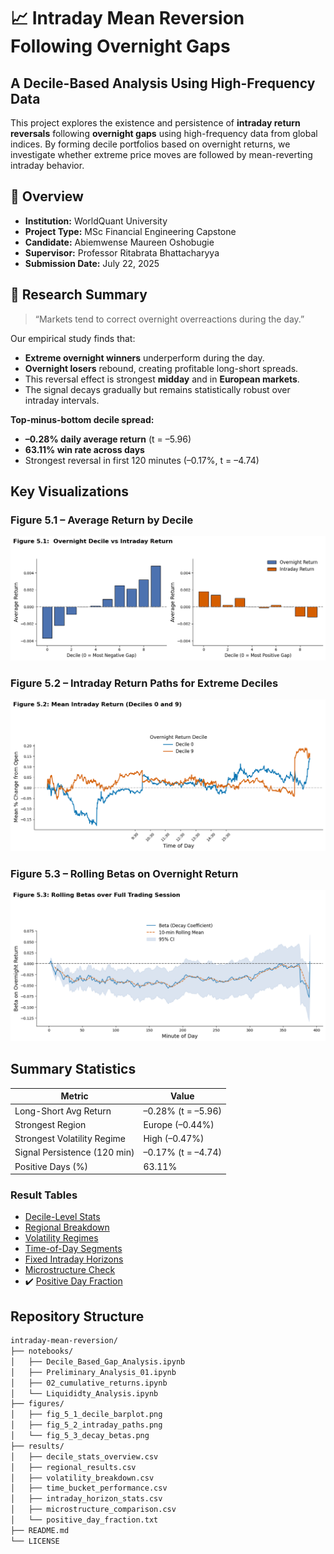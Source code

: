 # 📈 Intraday Mean Reversion Following Overnight Gaps
## A Decile-Based Analysis Using High-Frequency Data

This project explores the existence and persistence of **intraday return reversals** following **overnight gaps** using high-frequency data from global indices. By forming decile portfolios based on overnight returns, we investigate whether extreme price moves are followed by mean-reverting intraday behavior.



## 📘 Overview

- **Institution:** WorldQuant University  
- **Project Type:** MSc Financial Engineering Capstone  
- **Candidate:** Abiemwense Maureen Oshobugie  
- **Supervisor:** Professor Ritabrata Bhattacharyya  
- **Submission Date:** July 22, 2025  



## 🧪 Research Summary

> “Markets tend to correct overnight overreactions during the day.”

Our empirical study finds that:
- **Extreme overnight winners** underperform during the day.
- **Overnight losers** rebound, creating profitable long-short spreads.
- This reversal effect is strongest **midday** and in **European markets**.
- The signal decays gradually but remains statistically robust over intraday intervals.

**Top-minus-bottom decile spread:**
- **–0.28% daily average return** (t = –5.96)
- **63.11% win rate across days**
- Strongest reversal in first 120 minutes (–0.17%, t = –4.74)



## Key Visualizations

### Figure 5.1 – Average Return by Decile
![Decile Return Bars](figures/fig_5_1_decile_barplot.png)



### Figure 5.2 – Intraday Return Paths for Extreme Deciles
![Intraday Paths](figures/fig_5_2_intraday_paths.png)



### Figure 5.3 – Rolling Betas on Overnight Return
![Beta Decay](figures/fig_5_3_decay_betas.png)



## Summary Statistics

| Metric                        | Value                  |
|------------------------------|------------------------|
| Long-Short Avg Return        | –0.28% (t = –5.96)     |
| Strongest Region             | Europe (–0.44%)        |
| Strongest Volatility Regime | High (–0.47%)          |
| Signal Persistence (120 min) | –0.17% (t = –4.74)     |
| Positive Days (%)            | 63.11%                 |



### Result Tables
- [Decile-Level Stats](results/decile_stats_overview.csv)
- [Regional Breakdown](results/regional_results.csv)
- [Volatility Regimes](results/volatility_breakdown.csv)
- [Time-of-Day Segments](results/time_bucket_performance.csv)
- [Fixed Intraday Horizons](results/intraday_horizon_stats.csv)
- [Microstructure Check](results/microstructure_comparison.csv)
- ✔️ [Positive Day Fraction](results/positive_day_fraction.txt)



## Repository Structure

```bash
intraday-mean-reversion/
├── notebooks/
│   ├── Decile_Based_Gap_Analysis.ipynb
│   ├── Preliminary_Analysis_01.ipynb
│   ├── 02_cumulative_returns.ipynb
│   └── Liquididty_Analysis.ipynb
├── figures/
│   ├── fig_5_1_decile_barplot.png
│   ├── fig_5_2_intraday_paths.png
│   └── fig_5_3_decay_betas.png
├── results/
│   ├── decile_stats_overview.csv
│   ├── regional_results.csv
│   ├── volatility_breakdown.csv
│   ├── time_bucket_performance.csv
│   ├── intraday_horizon_stats.csv
│   ├── microstructure_comparison.csv
│   └── positive_day_fraction.txt
├── README.md
└── LICENSE

